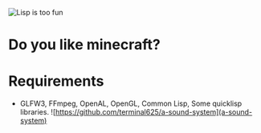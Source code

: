 ![Lisp is too fun](https://user-images.githubusercontent.com/14166099/47961916-ccb74a80-dfe1-11e8-8bf1-a2d599a0234e.png)

# Do you like minecraft?

# Requirements
- GLFW3, FFmpeg, OpenAL, OpenGL, Common Lisp, Some quicklisp libraries. ![https://github.com/terminal625/a-sound-system](a-sound-system)
